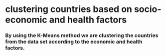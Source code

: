 # clustering countries based on socio-economic and health factors

### By using the K-Means method we are clustering the countries from the data set according to the economic and health factors. 
